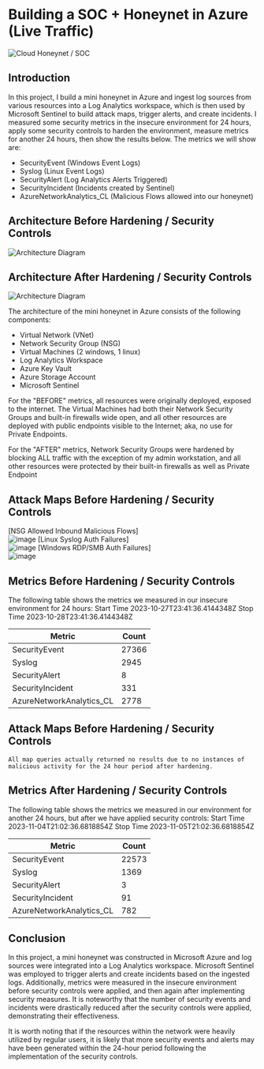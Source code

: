 # Building a SOC + Honeynet in Azure (Live Traffic)
![Cloud Honeynet / SOC](https://i.imgur.com/ZWxe03e.jpg)

## Introduction

In this project, I build a mini honeynet in Azure and ingest log sources from various resources into a Log Analytics workspace, which is then used by Microsoft Sentinel to build attack maps, trigger alerts, and create incidents. I measured some security metrics in the insecure environment for 24 hours, apply some security controls to harden the environment, measure metrics for another 24 hours, then show the results below. The metrics we will show are:

- SecurityEvent (Windows Event Logs)
- Syslog (Linux Event Logs)
- SecurityAlert (Log Analytics Alerts Triggered)
- SecurityIncident (Incidents created by Sentinel)
- AzureNetworkAnalytics_CL (Malicious Flows allowed into our honeynet)

## Architecture Before Hardening / Security Controls
![Architecture Diagram](https://i.imgur.com/aBDwnKb.jpg)

## Architecture After Hardening / Security Controls
![Architecture Diagram](https://i.imgur.com/YQNa9Pp.jpg)

The architecture of the mini honeynet in Azure consists of the following components:

- Virtual Network (VNet)
- Network Security Group (NSG)
- Virtual Machines (2 windows, 1 linux)
- Log Analytics Workspace
- Azure Key Vault
- Azure Storage Account
- Microsoft Sentinel

For the "BEFORE" metrics, all resources were originally deployed, exposed to the internet. The Virtual Machines had both their Network Security Groups and built-in firewalls wide open, and all other resources are deployed with public endpoints visible to the Internet; aka, no use for Private Endpoints.

For the "AFTER" metrics, Network Security Groups were hardened by blocking ALL traffic with the exception of my admin workstation, and all other resources were protected by their built-in firewalls as well as Private Endpoint

## Attack Maps Before Hardening / Security Controls
[NSG Allowed Inbound Malicious Flows]<br>
![image](https://github.com/hnelson7881/hnelson7881-Azure-Cloud-SOC/assets/140460171/ead1311d-98cc-45be-9c43-6e2c9ced5997)
[Linux Syslog Auth Failures]<br>
![image](https://github.com/hnelson7881/hnelson7881-Azure-Cloud-SOC/assets/140460171/bd25140f-9666-4a0a-88f6-e8e14a4b7426)
[Windows RDP/SMB Auth Failures]<br>
![image](https://github.com/hnelson7881/hnelson7881-Azure-Cloud-SOC/assets/140460171/d5519298-83a9-4a8d-aefc-d7265a68b35f)

## Metrics Before Hardening / Security Controls

The following table shows the metrics we measured in our insecure environment for 24 hours:
Start Time 2023-10-27T23:41:36.4144348Z
Stop Time 2023-10-28T23:41:36.4144348Z

| Metric                   | Count
| ------------------------ | -----
| SecurityEvent            | 27366
| Syslog                   | 2945
| SecurityAlert            | 8
| SecurityIncident         | 331
| AzureNetworkAnalytics_CL | 2778

## Attack Maps Before Hardening / Security Controls

```All map queries actually returned no results due to no instances of malicious activity for the 24 hour period after hardening.```

## Metrics After Hardening / Security Controls

The following table shows the metrics we measured in our environment for another 24 hours, but after we have applied security controls:
Start Time 2023-11-04T21:02:36.6818854Z
Stop Time	2023-11-05T21:02:36.6818854Z

| Metric                   | Count
| ------------------------ | -----
| SecurityEvent            | 22573
| Syslog                   | 1369
| SecurityAlert            | 3
| SecurityIncident         | 91
| AzureNetworkAnalytics_CL | 782

## Conclusion

In this project, a mini honeynet was constructed in Microsoft Azure and log sources were integrated into a Log Analytics workspace. Microsoft Sentinel was employed to trigger alerts and create incidents based on the ingested logs. Additionally, metrics were measured in the insecure environment before security controls were applied, and then again after implementing security measures. It is noteworthy that the number of security events and incidents were drastically reduced after the security controls were applied, demonstrating their effectiveness.

It is worth noting that if the resources within the network were heavily utilized by regular users, it is likely that more security events and alerts may have been generated within the 24-hour period following the implementation of the security controls.
